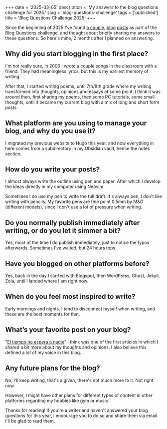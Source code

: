+++
date = '2025-03-05'
description = 'My answers to the blog questions challenge for 2025.'
slug = 'blog-questions-challenge'
tags = ['published']
title = 'Blog Questions Challenge 2025'
+++

Since the beginning of 2025 I've found [a couple](https://kevquirk.com/blog/blog-questions-challenge), [blog](https://mikestone.me/20250106-blog-questions-challenge) [posts](https://atthis.link/blog/2025/36390.html) as part of the Blog Questions challenge, and thought about briefly sharing my answers to these questions. So here's mine, 2 months after I planned on answering.

## Why did you start blogging in the first place?

I'm not really sure, in 2006 I wrote a couple songs in the classroom with a friend. They had meaningless lyrics, but this is my earliest memory of writing.

After that, I started writing poems, until 7th/8th grade where my writing transformed into thoughts, opinions and essays at some point. I think it was around then, first sharing my poems, then some PC tutorials, some small thoughts, until it became my current blog with a mix of long and short form posts.

## What platform are you using to manage your blog, and why do you use it?

I migrated my previous website to Hugo this year, and now everything in here comes from a subdirectory in my Obsidian vault, hence the notes section.

## How do you write your posts?

I almost always write the outline using pen and paper. After which I develop the ideas directly in my computer using Neovim.

Sometimes I do use my pen to write the full draft. It's always pen, I don't like writing with pencils. My favorite pens are fine point 0.5mm by M&G (different models), since I don't use a lot of pressure when writing.

## Do you normally publish immediately after writing, or do you let it simmer a bit?

Yes, most of the time I do publish immediately, just to notice the typos afterwards. Sometimes I've waited, but 24 hours tops.

## Have you blogged on other platforms before?

Yes, back in the day I started with Blogspot, then WordPress, Ghost, Jekyll, Zola, until I landed where I am right now.

## When do you feel most inspired to write?

Early mornings and nights. I tend to disconnect myself when writing, and these are the best moments for that.

## What’s your favorite post on your blog?

"[El tiempo no espera a nadie](./2016-10-03-tiempo-no-espera-a-nadie.es.md)" I think was one of the first articles in which I shared a bit more about my thoughts and opinions. I also believe this defined a lot of my voice in this blog.

## Any future plans for the blog?

No, I'll keep writing, that's a given, there's not much more to it. Not right now.

However, I might have other plans for different types of content in other platforms regarding my hobbies like gym or music.

Thanks for reading! If you're a writer and haven't answered your blog questions for this year, I encourage you to do so and share them via email. I'll be glad to read them.

